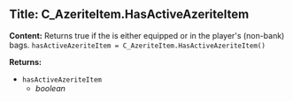 ## Title: C_AzeriteItem.HasActiveAzeriteItem

**Content:**
Returns true if the is either equipped or in the player's (non-bank) bags.
`hasActiveAzeriteItem = C_AzeriteItem.HasActiveAzeriteItem()`

**Returns:**
- `hasActiveAzeriteItem`
  - *boolean*